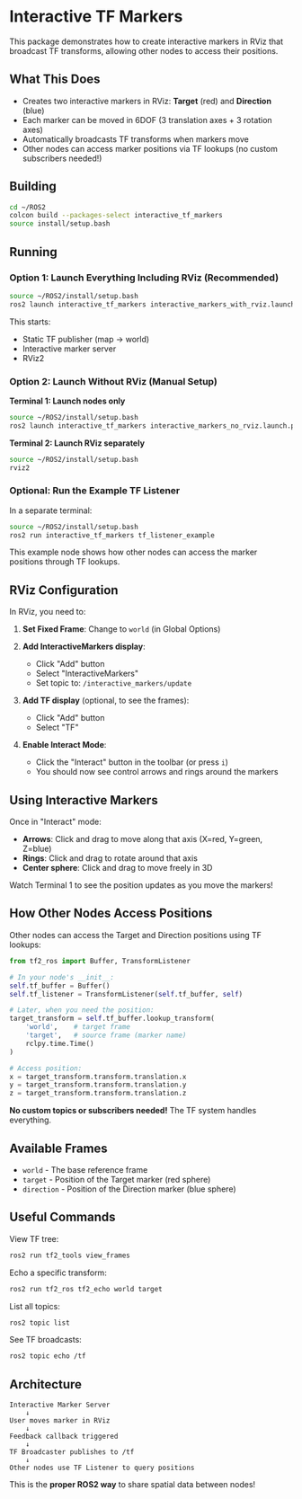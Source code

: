 # Interactive TF Markers

This package demonstrates how to create interactive markers in RViz that broadcast TF transforms, allowing other nodes to access their positions.

## What This Does

- Creates two interactive markers in RViz: **Target** (red) and **Direction** (blue)
- Each marker can be moved in 6DOF (3 translation axes + 3 rotation axes)
- Automatically broadcasts TF transforms when markers move
- Other nodes can access marker positions via TF lookups (no custom subscribers needed!)

## Building

```bash
cd ~/ROS2
colcon build --packages-select interactive_tf_markers
source install/setup.bash
```

## Running

### Option 1: Launch Everything Including RViz (Recommended)
```bash
source ~/ROS2/install/setup.bash
ros2 launch interactive_tf_markers interactive_markers_with_rviz.launch.py
```

This starts:
- Static TF publisher (map → world)
- Interactive marker server
- RViz2

### Option 2: Launch Without RViz (Manual Setup)

**Terminal 1: Launch nodes only**
```bash
source ~/ROS2/install/setup.bash
ros2 launch interactive_tf_markers interactive_markers_no_rviz.launch.py
```

**Terminal 2: Launch RViz separately**
```bash
source ~/ROS2/install/setup.bash
rviz2
```

### Optional: Run the Example TF Listener
In a separate terminal:
```bash
source ~/ROS2/install/setup.bash
ros2 run interactive_tf_markers tf_listener_example
```

This example node shows how other nodes can access the marker positions through TF lookups.

## RViz Configuration

In RViz, you need to:

1. **Set Fixed Frame**: Change to `world` (in Global Options)

2. **Add InteractiveMarkers display**:
   - Click "Add" button
   - Select "InteractiveMarkers"
   - Set topic to: `/interactive_markers/update`

3. **Add TF display** (optional, to see the frames):
   - Click "Add" button
   - Select "TF"

4. **Enable Interact Mode**:
   - Click the "Interact" button in the toolbar (or press `i`)
   - You should now see control arrows and rings around the markers

## Using Interactive Markers

Once in "Interact" mode:

- **Arrows**: Click and drag to move along that axis (X=red, Y=green, Z=blue)
- **Rings**: Click and drag to rotate around that axis
- **Center sphere**: Click and drag to move freely in 3D

Watch Terminal 1 to see the position updates as you move the markers!

## How Other Nodes Access Positions

Other nodes can access the Target and Direction positions using TF lookups:

```python
from tf2_ros import Buffer, TransformListener

# In your node's __init__:
self.tf_buffer = Buffer()
self.tf_listener = TransformListener(self.tf_buffer, self)

# Later, when you need the position:
target_transform = self.tf_buffer.lookup_transform(
    'world',    # target frame
    'target',   # source frame (marker name)
    rclpy.time.Time()
)

# Access position:
x = target_transform.transform.translation.x
y = target_transform.transform.translation.y
z = target_transform.transform.translation.z
```

**No custom topics or subscribers needed!** The TF system handles everything.

## Available Frames

- `world` - The base reference frame
- `target` - Position of the Target marker (red sphere)
- `direction` - Position of the Direction marker (blue sphere)

## Useful Commands

View TF tree:
```bash
ros2 run tf2_tools view_frames
```

Echo a specific transform:
```bash
ros2 run tf2_ros tf2_echo world target
```

List all topics:
```bash
ros2 topic list
```

See TF broadcasts:
```bash
ros2 topic echo /tf
```

## Architecture

```
Interactive Marker Server
    ↓
User moves marker in RViz
    ↓
Feedback callback triggered
    ↓
TF Broadcaster publishes to /tf
    ↓
Other nodes use TF Listener to query positions
```

This is the **proper ROS2 way** to share spatial data between nodes!
